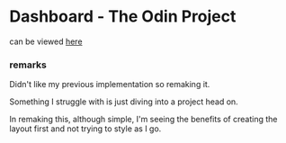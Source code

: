 # Dashboard - The Odin Project

can be viewed [here](https://0xcire.github.io/odin-dashboard/)

### remarks

Didn't like my previous implementation so remaking it.

Something I struggle with is just diving into a project head on.

In remaking this, although simple, I'm seeing the benefits of creating the layout first and not trying to style as I go.
